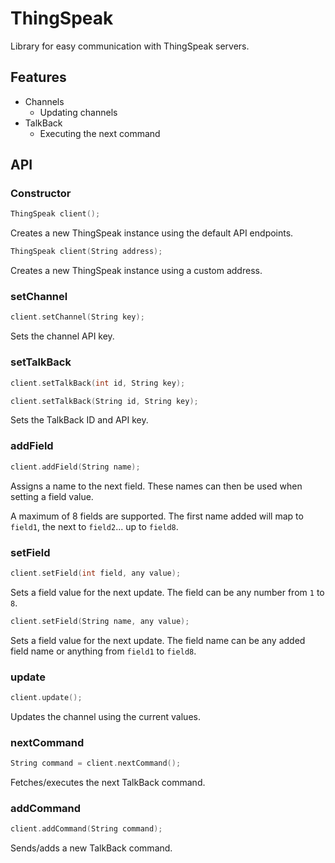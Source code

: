 # ThingSpeak

Library for easy communication with ThingSpeak servers.

## Features

  - Channels
    - Updating channels
  - TalkBack
    - Executing the next command

## API

### Constructor

```cpp
ThingSpeak client();
```

Creates a new ThingSpeak instance using the default API endpoints.

```cpp
ThingSpeak client(String address);
```

Creates a new ThingSpeak instance using a custom address.

### setChannel

```cpp
client.setChannel(String key);
```

Sets the channel API key.

### setTalkBack

```cpp
client.setTalkBack(int id, String key);
```

```cpp
client.setTalkBack(String id, String key);
```

Sets the TalkBack ID and API key.

### addField

```cpp
client.addField(String name);
```

Assigns a name to the next field. These names can then be used when setting
a field value.

A maximum of 8 fields are supported. The first name added will map to `field1`,
the next to `field2`... up to `field8`.

### setField

```cpp
client.setField(int field, any value);
```

Sets a field value for the next update. The field can be any number from
`1` to `8`.

```cpp
client.setField(String name, any value);
```

Sets a field value for the next update. The field name can be any added field
name or anything from `field1` to `field8`.

### update

```cpp
client.update();
```

Updates the channel using the current values.

### nextCommand

```cpp
String command = client.nextCommand();
```

Fetches/executes the next TalkBack command.

### addCommand

```cpp
client.addCommand(String command);
```

Sends/adds a new TalkBack command.
